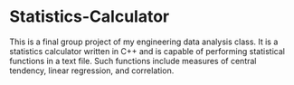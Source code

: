 # Statistics-Calculator

This is a final group project of my engineering data analysis class. It is a statistics calculator written in C++ and is capable of performing statistical functions in a text file. Such functions include measures of central tendency, linear regression, and correlation.
